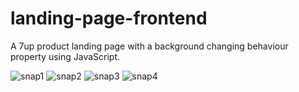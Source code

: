 # landing-page-frontend
A 7up product landing page with a background changing behaviour property using JavaScript.

![snap1](https://github.com/thedevsafaf/landing-page-frontend/assets/85129653/0d63f7cb-b802-4362-a8a0-f26082b72448)
![snap2](https://github.com/thedevsafaf/landing-page-frontend/assets/85129653/67392283-dcb7-4f3d-b39a-49d3fe125e5f)
![snap3](https://github.com/thedevsafaf/landing-page-frontend/assets/85129653/430866dc-3ea1-460b-9cc6-737391a73be6)
![snap4](https://github.com/thedevsafaf/landing-page-frontend/assets/85129653/7f284c98-aab0-4d57-993c-1454f60de793)
